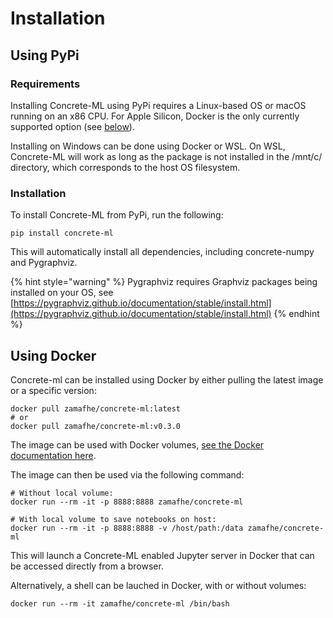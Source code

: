 # Installation

## Using PyPi

### Requirements

Installing Concrete-ML using PyPi requires a Linux-based OS or macOS running on an x86 CPU. For Apple Silicon, Docker is the only currently supported option (see [below](pip_installing.md#using-docker)).

Installing on Windows can be done using Docker or WSL. On WSL, Concrete-ML will work as long as the package is not installed in the /mnt/c/ directory, which corresponds to the host OS filesystem.

### Installation

To install Concrete-ML from PyPi, run the following:

```shell
pip install concrete-ml
```

This will automatically install all dependencies, including concrete-numpy and Pygraphviz.

{% hint style="warning" %}
Pygraphviz requires Graphviz packages being installed on your OS, see [https://pygraphviz.github.io/documentation/stable/install.html](https://pygraphviz.github.io/documentation/stable/install.html)
{% endhint %}

## Using Docker

Concrete-ml can be installed using Docker by either pulling the latest image or a specific version:

```shell
docker pull zamafhe/concrete-ml:latest
# or
docker pull zamafhe/concrete-ml:v0.3.0
```

The image can be used with Docker volumes, [see the Docker documentation here](https://docs.docker.com/storage/volumes/).

The image can then be used via the following command:

```shell
# Without local volume:
docker run --rm -it -p 8888:8888 zamafhe/concrete-ml

# With local volume to save notebooks on host:
docker run --rm -it -p 8888:8888 -v /host/path:/data zamafhe/concrete-ml
```

This will launch a Concrete-ML enabled Jupyter server in Docker that can be accessed directly from a browser.

Alternatively, a shell can be lauched in Docker, with or without volumes:

```shell
docker run --rm -it zamafhe/concrete-ml /bin/bash
```
